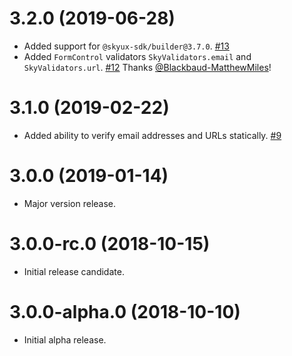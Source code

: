 # 3.2.0 (2019-06-28)

- Added support for `@skyux-sdk/builder@3.7.0`. [#13](https://github.com/blackbaud/skyux-validation/pull/13)
- Added `FormControl` validators `SkyValidators.email` and `SkyValidators.url`. [#12](https://github.com/blackbaud/skyux-validation/pull/12) Thanks [@Blackbaud-MatthewMiles](https://github.com/Blackbaud-MatthewMiles)!

# 3.1.0 (2019-02-22)

- Added ability to verify email addresses and URLs statically. [#9](https://github.com/blackbaud/skyux-validation/pull/9)

# 3.0.0 (2019-01-14)

- Major version release.

# 3.0.0-rc.0 (2018-10-15)

- Initial release candidate.

# 3.0.0-alpha.0 (2018-10-10)

- Initial alpha release.
